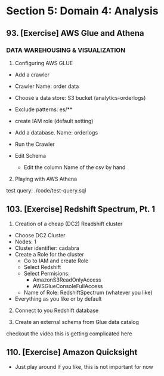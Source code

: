 # Section 5: Domain 4: Analysis

## 93. [Exercise] AWS Glue and Athena

### DATA WAREHOUSING & VISUALIZATION

1. Configuring AWS GLUE

- Add a crawler
- Crawler Name: order data
- Choose a data store: S3 bucket (analytics-orderlogs)
- Exclude patterns: es/\*\*
- create IAM role (default setting)
- Add a database. Name: orderlogs
- Run the Crawler

- Edit Schema
  - Edit the column Name of the csv by hand

2. Playing with AWS Athena

test query:
./code/test-query.sql

## 103. [Exercise] Redshift Spectrum, Pt. 1

1. Creation of a cheap (DC2) Readshift cluster

- Choose DC2 Cluster
- Nodes: 1
- Cluster identifier: cadabra
- Create a Role for the cluster
  - Go to IAM and create Role
  - Select Redshift
  - Select Permisions:
    - AmazonS3ReadOnlyAccess
    - AWSGlueConsoleFullAccess
  - Name of Role: RedshiftSpectrum (whatever you like)
- Everything as you like or by default

2. Connect to you Redshift database

3. Create an external schema from Glue data catalog

checkout the video this is getting complicated here

## 110. [Exercise] Amazon Quicksight

- Just play around if you like, this is not important for now
